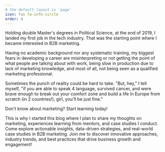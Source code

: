 ```yaml
---
# the default layout is 'page'
icon: fas fa-info-circle
order: 4
---
```



Holding double Master's degrees in Political Science, at the end of 2019, I landed my first job in the tech industry. That was the starting point where I became interested in B2B marketing.

Having no academic background nor any systematic training, my biggest fears in developing a career are misinterpreting or not getting the point of what people are talking about with work, being slow in production due to lack of marketing knowledge, and most of all, not being seen as a qualified marketing professional.

Sometimes the punch of reality could be hard to take. "But, hey," I tell myself, "if you are able to speak 4 language, survived cancer, and were brave enough to break out your comfort zone and build a life in Europe from scratch (in 2 countries!), girl, you'll be just fine."

Don't know about marketing? Start learning today!

This is why I started this blog where I plan to share my thoughts on marketing, experiences learning from mentors, and case studies I conduct. Come explore actionable insights, data-driven strategies, and real-world case studies in B2B marketing. Join me to discover innovative approaches, industry trends, and best practices that drive business growth and engagement!
